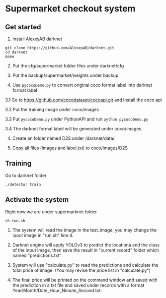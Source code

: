 # Supermarket checkout system


## Get started

1. Install AlexeyAB darknet
```
git clone https://github.com/AlexeyAB/darknet.git
cd darknet
make
```

2. Put the cfg/supermarket folder files  under darknet/cfg

3. Put the backup/supermarket/weights under backup

3. Use `pycocoDemo.py` to convert original coco format label into darknet format label 

  3.1 Go to https://github.com/cocodataset/cocoapi.git and install the coco api
  
  3.2 Put the training image under coco/images
  
  3.3 Put `pycocoDemo.py` under PythonAPI and run `python pycocoDemo.py`
  
  3.4 The darknet format label will be generated under coco/images

4. Create an folder named D2S under /darknet/data/

5. Copy all files (images and label.txt) to coco/images/D2S

## Training 

Go to darknet folder

```
./detector train 
```

## Activate the system

Right now we are under supermarknet folder

```
sh run.sh
```
1. The system will read the image in the test_image, you may change the ipout image in "run.sh" line 4.

2. Darknet engine will apply YOLOv3 to predict the locationa and the class of the input image, then save the result in "current record" folder which named "predictions.txt"

3. System will use "calculate.py" to read the predictions and calculate the total price of image. (You may revise the price list in "calculate.py")

4. The final price will be printed on the command window and saved with the prediction in a txt file and saved under records with a format Year/Month/Date_Hour_Nimute_Second.txt.




